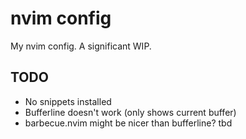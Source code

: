 # nvim config

My nvim config. A significant WIP.

## TODO

 - No snippets installed
 - Bufferline doesn't work (only shows current buffer)
 - barbecue.nvim might be nicer than bufferline? tbd
